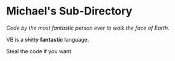 # Michael's Sub-Directory

_Code by the most fantastic person ever to walk the face of Earth._

VB is a ~~shitty~~ **fantastic** language.

Steal the code if you want
